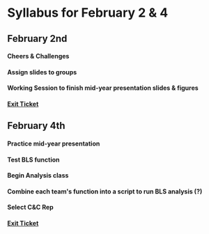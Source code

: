 # Syllabus for February 2 & 4


## February 2nd
#### Cheers & Challenges
#### Assign slides to groups
#### Working Session to finish mid-year presentation slides & figures
#### [Exit Ticket](https://docs.google.com/forms/d/e/1FAIpQLSfhexyVY226Fo7eyEtHve_MwAFkbjSh_eVrbftjhPyLBquDqQ/viewform?usp=sf_link)


## February 4th
#### Practice mid-year presentation
#### Test BLS function
#### Begin Analysis class
#### Combine each team's function into a script to run BLS analysis (?)
#### Select C&C Rep
#### [Exit Ticket](https://docs.google.com/forms/d/e/1FAIpQLSfhexyVY226Fo7eyEtHve_MwAFkbjSh_eVrbftjhPyLBquDqQ/viewform?usp=sf_link)

